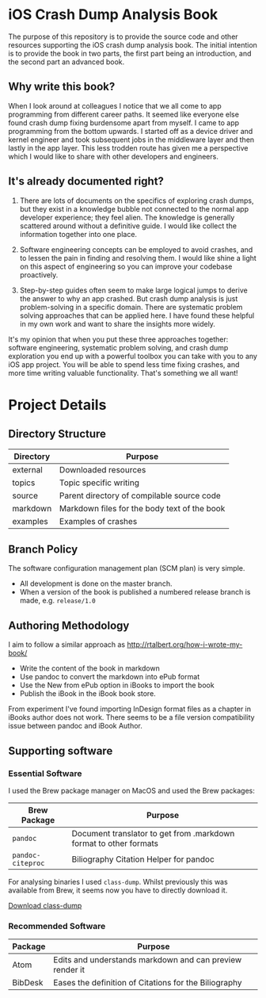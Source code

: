 # iOS Crash Dump Analysis Book

The purpose of this repository is to provide the source code and other resources supporting the iOS crash dump analysis book.  The initial intention is to provide the book in two parts, the first part being an introduction, and the second part an advanced book.

## Why write this book?

When I look around at colleagues I notice that we all come to app programming from different career paths.  It seemed like everyone else found crash dump fixing burdensome apart from myself.
I came to app programming from the bottom upwards.  I started off as a device driver and kernel engineer and took subsequent jobs in the middleware layer and then lastly in the app layer.
This less trodden route has given me a perspective which I would like to share with other developers and engineers.

## It's already documented right?

1. There are lots of documents on the specifics of exploring crash dumps, but they exist in a knowledge bubble not connected to the normal app developer experience; they feel alien.  The knowledge is generally scattered around without a definitive guide.  I would like collect the information together into one place.

1. Software engineering concepts can be employed to avoid crashes, and to lessen the pain in finding and resolving them.  I would like shine a light on this aspect of engineering so you can improve your codebase proactively.

1. Step-by-step guides often seem to make large logical jumps to derive the answer to why an app crashed.  But crash dump analysis is just problem-solving in a specific domain.  There are systematic problem solving approaches that can be applied here.  I have found these helpful in my own work and want to share the insights more widely.

It's my opinion that when you put these three approaches together: software engineering, systematic problem solving, and crash dump exploration you end up with a powerful toolbox you can take with you to any iOS app project.
You will be able to spend less time fixing crashes, and more time writing valuable functionality.  That's something we all want!

# Project Details

## Directory Structure

Directory | Purpose
----------| -------
external | Downloaded resources
topics | Topic specific writing
source | Parent directory of compilable source code
markdown | Markdown files for the body text of the book
examples | Examples of crashes

## Branch Policy

The software configuration management plan (SCM plan) is very simple.
- All development is done on the master branch.
- When a version of the book is published a numbered release branch is made, e.g. `release/1.0`

## Authoring Methodology

I aim to follow a similar approach as http://rtalbert.org/how-i-wrote-my-book/

- Write the content of the book in markdown
- Use pandoc to convert the markdown into ePub format
- Use the New from ePub option in iBooks to import the book
- Publish the iBook in the iBook book store.

From experiment I've found importing InDesign format files as a chapter in iBooks author does not work.  There seems to be a file version compatibility issue between pandoc and iBook Author.

## Supporting software

### Essential Software

I used the Brew package manager on MacOS and used the Brew packages:

Brew Package | Purpose
--|--
`pandoc` | Document translator to get from .markdown format to other formats
`pandoc-citeproc` | Biliography Citation Helper for pandoc

For analysing binaries I used `class-dump`.  Whilst previously this was available from Brew, it seems now you have to directly download it.

[Download class-dump](http://stevenygard.com/projects/class-dump/)

### Recommended Software

Package | Purpose
--|--
Atom|Edits and understands markdown and can preview render it
BibDesk | Eases the definition of Citations for the Biliography
